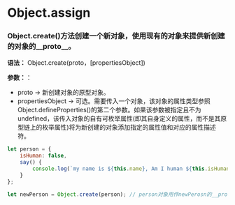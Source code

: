 # Object.assign
### Object.create()方法创建一个新对象，使用现有的对象来提供新创建的对象的__proto__。
**语法：** Object.create(proto，[propertiesObject])

**参数：**：

* proto -> 新创建对象的原型对象。 
* propertiesObject -> 可选。需要传入一个对象，该对象的属性类型参照Object.defineProperties()的第二个参数。如果该参数被指定且不为 undefined，该传入对象的自有可枚举属性(即其自身定义的属性，而不是其原型链上的枚举属性)将为新创建的对象添加指定的属性值和对应的属性描述符。

```javascript
let person = {
    isHuman: false,
    say() {
        console.log(`my name is ${this.name}, Am I human ${this.isHuman}`);
    }
};

let newPerson = Object.create(person); // person对象用作newPerosn的__proto__
```